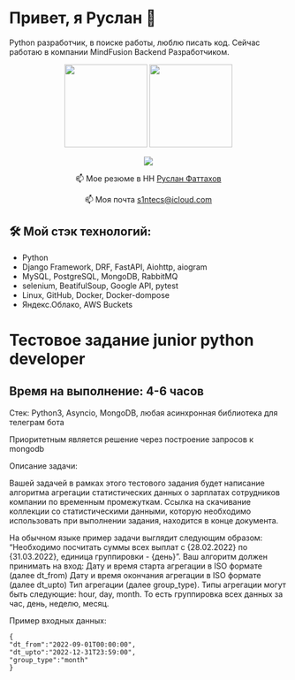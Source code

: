 # Привет, я Руслан 👋
Python разработчик, в поиске работы, люблю писать код.
Сейчас работаю в компании MindFusion Backend Разработчиком.

<p align='center'>
   <a href="https://github-readme-stats.vercel.app/api?username=s1ntecs&show_icons=true&count_private=true"><img
           height=150
           src="https://github-readme-stats.vercel.app/api?username=s1ntecs&show_icons=true&count_private=true"/></a>
   <a href="https://github.com/s1ntecs/github-readme-stats"><img height=150
                                                                  src="https://github-readme-stats.vercel.app/api/top-langs/?username=s1ntecs&layout=compact"/></a>
</p>

<p align='center'>
   </a>
   <a href="https://t.me/sintecs">
       <img src="https://img.shields.io/badge/Telegram-2CA5E0?style=for-the-badge&logo=telegram&logoColor=white"/>
   </a>
<p align='center'>
   📫 Мое резюме в HH <a href='https://almetyevsk.hh.ru/resume/95387935ff0b16b6d60039ed1f575264476257'>Руслан Фаттахов</a>
</p>
   
<p align='center'>
   📫 Моя почта <a href='mailto:s1ntecs@icloud.com'>s1ntecs@icloud.com</a>
</p>

## 🛠 Мой стэк технологий:
*   Python 
*   Django Framework, DRF, FastAPI, Aiohttp, aiogram
*   MySQL, PostgreSQL, MongoDB, RabbitMQ
*   selenium, BeatifulSoup, Google API, pytest
*   Linux, GitHub, Docker, Docker-dompose
*   Яндекс.Облако, AWS Buckets



# Тестовое задание junior python developer
## Время на выполнение: 4-6 часов

Стек: Python3, Asyncio, MongoDB, любая асинхронная библиотека для телеграм бота


Приоритетным является решение через построение запросов к mongodb


Описание задачи:

Вашей задачей в рамках этого тестового задания будет написание алгоритма агрегации статистических данных о зарплатах сотрудников компании по временным промежуткам. Ссылка на скачивание коллекции со статистическими данными, которую необходимо использовать при выполнении задания, находится в конце документа.


На обычном языке пример задачи выглядит следующим образом: “Необходимо посчитать суммы всех выплат с {28.02.2022} по {31.03.2022}, единица группировки - {день}”.
Ваш алгоритм должен принимать на вход:
Дату и время старта агрегации в ISO формате (далее dt_from)
Дату и время окончания агрегации в ISO формате (далее dt_upto)
Тип агрегации (далее group_type). Типы агрегации могут быть следующие: hour, day, month. То есть группировка всех данных за час, день, неделю, месяц.

Пример входных данных:
```
{
"dt_from":"2022-09-01T00:00:00",
"dt_upto":"2022-12-31T23:59:00",
"group_type":"month"
} 
```
